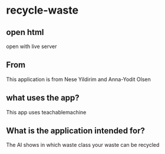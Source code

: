 # recycle-waste

## open html
open with live server 

## From
This application is from Nese Yildirim and Anna-Yodit Olsen

## what uses the app?
This app uses teachablemachine

## What is the application intended for?
The AI shows in which waste class your waste can be recycled
